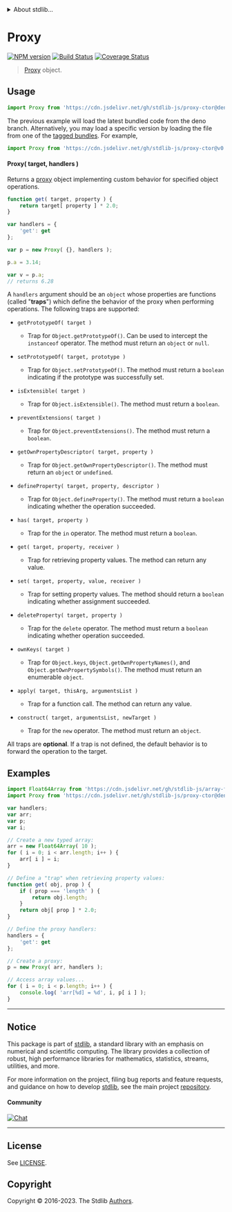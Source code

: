 <!--

@license Apache-2.0

Copyright (c) 2018 The Stdlib Authors.

Licensed under the Apache License, Version 2.0 (the "License");
you may not use this file except in compliance with the License.
You may obtain a copy of the License at

   http://www.apache.org/licenses/LICENSE-2.0

Unless required by applicable law or agreed to in writing, software
distributed under the License is distributed on an "AS IS" BASIS,
WITHOUT WARRANTIES OR CONDITIONS OF ANY KIND, either express or implied.
See the License for the specific language governing permissions and
limitations under the License.

-->


<details>
  <summary>
    About stdlib...
  </summary>
  <p>We believe in a future in which the web is a preferred environment for numerical computation. To help realize this future, we've built stdlib. stdlib is a standard library, with an emphasis on numerical and scientific computation, written in JavaScript (and C) for execution in browsers and in Node.js.</p>
  <p>The library is fully decomposable, being architected in such a way that you can swap out and mix and match APIs and functionality to cater to your exact preferences and use cases.</p>
  <p>When you use stdlib, you can be absolutely certain that you are using the most thorough, rigorous, well-written, studied, documented, tested, measured, and high-quality code out there.</p>
  <p>To join us in bringing numerical computing to the web, get started by checking us out on <a href="https://github.com/stdlib-js/stdlib">GitHub</a>, and please consider <a href="https://opencollective.com/stdlib">financially supporting stdlib</a>. We greatly appreciate your continued support!</p>
</details>

# Proxy

[![NPM version][npm-image]][npm-url] [![Build Status][test-image]][test-url] [![Coverage Status][coverage-image]][coverage-url] <!-- [![dependencies][dependencies-image]][dependencies-url] -->

> [Proxy][mdn-proxy] object.

<!-- Section to include introductory text. Make sure to keep an empty line after the intro `section` element and another before the `/section` close. -->

<section class="intro">

</section>

<!-- /.intro -->

<!-- Package usage documentation. -->



<section class="usage">

## Usage

```javascript
import Proxy from 'https://cdn.jsdelivr.net/gh/stdlib-js/proxy-ctor@deno/mod.js';
```
The previous example will load the latest bundled code from the deno branch. Alternatively, you may load a specific version by loading the file from one of the [tagged bundles](https://github.com/stdlib-js/proxy-ctor/tags). For example,

```javascript
import Proxy from 'https://cdn.jsdelivr.net/gh/stdlib-js/proxy-ctor@v0.1.0-deno/mod.js';
```

#### Proxy( target, handlers )

Returns a [proxy][mdn-proxy] object implementing custom behavior for specified object operations.

```javascript
function get( target, property ) {
    return target[ property ] * 2.0;
}

var handlers = {
    'get': get
};

var p = new Proxy( {}, handlers );

p.a = 3.14;

var v = p.a;
// returns 6.28
```

A `handlers` argument should be an `object` whose properties are functions (called "**traps**") which define the behavior of the proxy when performing operations. The following traps are supported:

-   `getPrototypeOf( target )`

    -   Trap for `Object.getPrototypeOf()`. Can be used to intercept the `instanceof` operator. The method must return an `object` or `null`.

-   `setPrototypeOf( target, prototype )`

    -   Trap for `Object.setPrototypeOf()`. The method must return a `boolean` indicating if the prototype was successfully set.

-   `isExtensible( target )`

    -   Trap for `Object.isExtensible()`. The method must return a `boolean`.

-   `preventExtensions( target )`

    -   Trap for `Object.preventExtensions()`. The method must return a `boolean`.

-   `getOwnPropertyDescriptor( target, property )`

    -   Trap for `Object.getOwnPropertyDescriptor()`. The method must return an `object` or `undefined`.

-   `defineProperty( target, property, descriptor )`

    -   Trap for `Object.defineProperty()`. The method must return a `boolean` indicating whether the operation succeeded.

-   `has( target, property )`

    -   Trap for the `in` operator. The method must return a `boolean`.

-   `get( target, property, receiver )`

    -   Trap for retrieving property values. The method can return any value.

-   `set( target, property, value, receiver )`

    -   Trap for setting property values. The method should return a `boolean` indicating whether assignment succeeded.

-   `deleteProperty( target, property )`

    -   Trap for the `delete` operator. The method must return a `boolean` indicating whether operation succeeded.

-   `ownKeys( target )`

    -   Trap for `Object.keys`, `Object.getOwnPropertyNames()`, and `Object.getOwnPropertySymbols()`. The method must return an enumerable `object`.

-   `apply( target, thisArg, argumentsList )`

    -   Trap for a function call. The method can return any value.

-   `construct( target, argumentsList, newTarget )`

    -   Trap for the `new` operator. The method must return an `object`.

All traps are **optional**. If a trap is not defined, the default behavior is to forward the operation to the target.

</section>

<!-- /.usage -->

<!-- Package usage notes. Make sure to keep an empty line after the `section` element and another before the `/section` close. -->

<section class="notes">

</section>

<!-- /.notes -->

<!-- Package usage examples. -->

<section class="examples">

## Examples

<!-- eslint no-undef: "error" -->

```javascript
import Float64Array from 'https://cdn.jsdelivr.net/gh/stdlib-js/array-float64@deno/mod.js';
import Proxy from 'https://cdn.jsdelivr.net/gh/stdlib-js/proxy-ctor@deno/mod.js';

var handlers;
var arr;
var p;
var i;

// Create a new typed array:
arr = new Float64Array( 10 );
for ( i = 0; i < arr.length; i++ ) {
    arr[ i ] = i;
}

// Define a "trap" when retrieving property values:
function get( obj, prop ) {
    if ( prop === 'length' ) {
        return obj.length;
    }
    return obj[ prop ] * 2.0;
}

// Define the proxy handlers:
handlers = {
    'get': get
};

// Create a proxy:
p = new Proxy( arr, handlers );

// Access array values...
for ( i = 0; i < p.length; i++ ) {
    console.log( 'arr[%d] = %d', i, p[ i ] );
}
```

</section>

<!-- /.examples -->

<!-- Section to include cited references. If references are included, add a horizontal rule *before* the section. Make sure to keep an empty line after the `section` element and another before the `/section` close. -->

<section class="references">

</section>

<!-- /.references -->

<!-- Section for related `stdlib` packages. Do not manually edit this section, as it is automatically populated. -->

<section class="related">

</section>

<!-- /.related -->

<!-- Section for all links. Make sure to keep an empty line after the `section` element and another before the `/section` close. -->


<section class="main-repo" >

* * *

## Notice

This package is part of [stdlib][stdlib], a standard library with an emphasis on numerical and scientific computing. The library provides a collection of robust, high performance libraries for mathematics, statistics, streams, utilities, and more.

For more information on the project, filing bug reports and feature requests, and guidance on how to develop [stdlib][stdlib], see the main project [repository][stdlib].

#### Community

[![Chat][chat-image]][chat-url]

---

## License

See [LICENSE][stdlib-license].


## Copyright

Copyright &copy; 2016-2023. The Stdlib [Authors][stdlib-authors].

</section>

<!-- /.stdlib -->

<!-- Section for all links. Make sure to keep an empty line after the `section` element and another before the `/section` close. -->

<section class="links">

[npm-image]: http://img.shields.io/npm/v/@stdlib/proxy-ctor.svg
[npm-url]: https://npmjs.org/package/@stdlib/proxy-ctor

[test-image]: https://github.com/stdlib-js/proxy-ctor/actions/workflows/test.yml/badge.svg?branch=v0.1.0
[test-url]: https://github.com/stdlib-js/proxy-ctor/actions/workflows/test.yml?query=branch:v0.1.0

[coverage-image]: https://img.shields.io/codecov/c/github/stdlib-js/proxy-ctor/main.svg
[coverage-url]: https://codecov.io/github/stdlib-js/proxy-ctor?branch=main

<!--

[dependencies-image]: https://img.shields.io/david/stdlib-js/proxy-ctor.svg
[dependencies-url]: https://david-dm.org/stdlib-js/proxy-ctor/main

-->

[chat-image]: https://img.shields.io/gitter/room/stdlib-js/stdlib.svg
[chat-url]: https://app.gitter.im/#/room/#stdlib-js_stdlib:gitter.im

[stdlib]: https://github.com/stdlib-js/stdlib

[stdlib-authors]: https://github.com/stdlib-js/stdlib/graphs/contributors

[umd]: https://github.com/umdjs/umd
[es-module]: https://developer.mozilla.org/en-US/docs/Web/JavaScript/Guide/Modules

[deno-url]: https://github.com/stdlib-js/proxy-ctor/tree/deno
[umd-url]: https://github.com/stdlib-js/proxy-ctor/tree/umd
[esm-url]: https://github.com/stdlib-js/proxy-ctor/tree/esm
[branches-url]: https://github.com/stdlib-js/proxy-ctor/blob/main/branches.md

[stdlib-license]: https://raw.githubusercontent.com/stdlib-js/proxy-ctor/main/LICENSE

[mdn-proxy]: https://developer.mozilla.org/en-US/docs/Web/JavaScript/Reference/Global_Objects/Proxy

</section>

<!-- /.links -->
